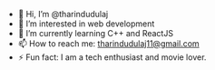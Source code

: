 - 👋 Hi, I’m @tharindudulaj
- 👀 I’m interested in web development 
- 🌱 I’m currently learning C++ and ReactJS
- 📫 How to reach me: tharindudulaj11@gmail.com
- ⚡ Fun fact: I am a tech enthusiast and movie lover.

<!---
tharindudulaj/tharindudulaj is a ✨ special ✨ repository because its `README.md` (this file) appears on your GitHub profile.
You can click the Preview link to take a look at your changes.
--->
